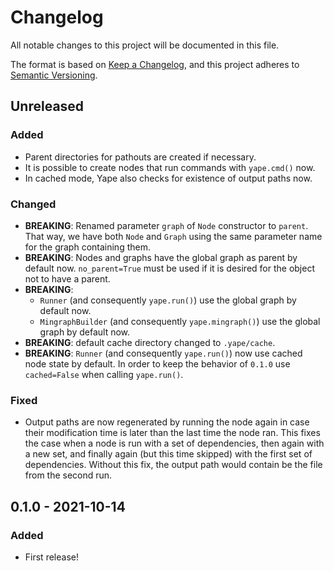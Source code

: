 # Changelog
All notable changes to this project will be documented in this file.

The format is based on [Keep a
Changelog](https://keepachangelog.com/en/1.0.0/), and this project adheres to
[Semantic Versioning](https://semver.org/spec/v2.0.0.html).

## Unreleased
### Added
- Parent directories for pathouts are created if necessary.
- It is possible to create nodes that run commands with `yape.cmd()` now.
- In cached mode, Yape also checks for existence of output paths now.

### Changed
- **BREAKING**: Renamed parameter `graph` of `Node` constructor to `parent`.
    That way, we have both `Node` and `Graph` using the same parameter name
    for the graph containing them.
- **BREAKING**: Nodes and graphs have the global graph as parent by default
    now. `no_parent=True` must be used if it is desired for the object not to
    have a parent.
- **BREAKING**:
  - `Runner` (and consequently `yape.run()`) use the global graph by
    default now.
  - `MingraphBuilder` (and consequently `yape.mingraph()`) use the global
    graph by default now.
- **BREAKING**: default cache directory changed to `.yape/cache`.
- **BREAKING**: `Runner` (and consequently `yape.run()`) now use cached node
  state by default. In order to keep the behavior of `0.1.0` use
  `cached=False` when calling `yape.run()`.

### Fixed
- Output paths are now regenerated by running the node again in case their
  modification time is later than the last time the node ran. This fixes the
  case when a node is run with a set of dependencies, then again with a new
  set, and finally again (but this time skipped) with the first set of
  dependencies. Without this fix, the output path would contain be the file
  from the second run.

## 0.1.0 - 2021-10-14
### Added
- First release!
